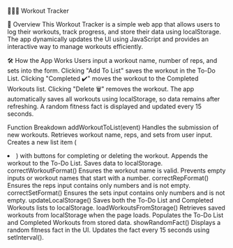 🏋🏻‍♂️ Workout Tracker

📌 Overview
This Workout Tracker is a simple web app that allows users to log their workouts, track progress, and store their data using localStorage. The app dynamically updates the UI using JavaScript and provides an interactive way to manage workouts efficiently.

🛠️ How the App Works
Users input a workout name, number of reps, and sets into the form.
Clicking "Add To List" saves the workout in the To-Do List.
Clicking "Completed ✔️" moves the workout to the Completed Workouts list.
Clicking "Delete 🗑️" removes the workout.
The app automatically saves all workouts using localStorage, so data remains after refreshing.
A random fitness fact is displayed and updated every 15 seconds.

Function Breakdown
addWorkoutToList(event)
Handles the submission of new workouts.
Retrieves workout name, reps, and sets from user input.
Creates a new list item (<li>) with buttons for completing or deleting the workout.
Appends the workout to the To-Do List.
Saves data to localStorage.
correctWorkoutFormat()
Ensures the workout name is valid.
Prevents empty inputs or workout names that start with a number.
correctRepFormat()
Ensures the reps input contains only numbers and is not empty.
correctSetFormat()
Ensures the sets input contains only numbers and is not empty.
updateLocalStorage()
Saves both the To-Do List and Completed Workouts lists to localStorage.
loadWorkoutsFromStorage()
Retrieves saved workouts from localStorage when the page loads.
Populates the To-Do List and Completed Workouts from stored data.
showRandomFact()
Displays a random fitness fact in the UI.
Updates the fact every 15 seconds using setInterval().

